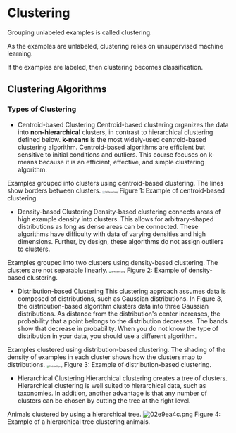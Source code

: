 # Clustering

Grouping unlabeled examples is called clustering.

As the examples are unlabeled, clustering relies on unsupervised machine learning. 

If the examples are labeled, then clustering becomes classification.

## Clustering Algorithms

### Types of Clustering

- Centroid-based Clustering
Centroid-based clustering organizes the data into __non-hierarchical__ clusters, in contrast to hierarchical clustering defined below. __k-means__ is the most widely-used centroid-based clustering algorithm. Centroid-based algorithms are efficient but sensitive to initial conditions and outliers. This course focuses on k-means because it is an efficient, effective, and simple clustering algorithm.

Examples grouped into clusters using centroid-based clustering.
           The lines show borders between clusters.
<img src="https://developers.google.com/machine-learning/clustering/images/CentroidBasedClustering.svg" alt="7d71eaa7.png" style="zoom: 33%;" />
Figure 1: Example of centroid-based clustering.

- Density-based Clustering
Density-based clustering connects areas of high example density into clusters. This allows for arbitrary-shaped distributions as long as dense areas can be connected. These algorithms have difficulty with data of varying densities and high dimensions. Further, by design, these algorithms do not assign outliers to clusters.

Examples grouped into two clusters using density-based clustering. The clusters are not separable linearly.
<img src="https://developers.google.com/machine-learning/clustering/images/DensityClustering.svg" alt="874689f0.png" style="zoom:33%;" />
Figure 2: Example of density-based clustering.

- Distribution-based Clustering
This clustering approach assumes data is composed of distributions, such as Gaussian distributions. In Figure 3, the distribution-based algorithm clusters data into three Gaussian distributions. As distance from the distribution's center increases, the probability that a point belongs to the distribution decreases. The bands show that decrease in probability. When you do not know the type of distribution in your data, you should use a different algorithm.

Examples clustered using distribution-based clustering. The shading of the density of examples in each cluster shows how the clusters map to distributions.
<img src="https://developers.google.com/machine-learning/clustering/images/DistributionClustering.svg" alt="0feb1a62.png" style="zoom:33%;" />
Figure 3: Example of distribution-based clustering.

- Hierarchical Clustering
Hierarchical clustering creates a tree of clusters. Hierarchical clustering is well suited to hierarchical data, such as taxonomies. In addition, another advantage is that any number of clusters can be chosen by cutting the tree at the right level.

Animals clustered by using a hierarchical tree.
![02e9ea4c.png](https://developers.google.com/machine-learning/clustering/images/HierarchicalClustering.svg)
Figure 4: Example of a hierarchical tree clustering animals.